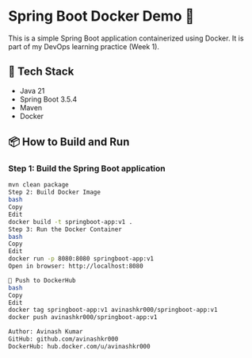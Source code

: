 # Spring Boot Docker Demo 🚀

This is a simple Spring Boot application containerized using Docker. It is part of my DevOps learning practice (Week 1).

## 🔧 Tech Stack
- Java 21
- Spring Boot 3.5.4
- Maven
- Docker

## 📦 How to Build and Run

### Step 1: Build the Spring Boot application

```bash
mvn clean package
Step 2: Build Docker Image
bash
Copy
Edit
docker build -t springboot-app:v1 .
Step 3: Run the Docker Container
bash
Copy
Edit
docker run -p 8080:8080 springboot-app:v1
Open in browser: http://localhost:8080

🐳 Push to DockerHub
bash
Copy
Edit
docker tag springboot-app:v1 avinashkr000/springboot-app:v1
docker push avinashkr000/springboot-app:v1

Author: Avinash Kumar
GitHub: github.com/avinashkr000
DockerHub: hub.docker.com/u/avinashkr000
